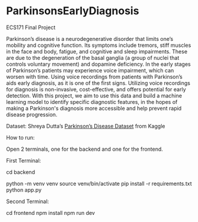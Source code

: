 # ParkinsonsEarlyDiagnosis
ECS171 Final Project

Parkinson’s disease is a neurodegenerative disorder that limits one’s mobility and cognitive function. Its symptoms include tremors, stiff muscles in the face and body, fatigue, and cognitive and sleep impairments. These are due to the degeneration of the basal ganglia (a group of nuclei that controls voluntary movement) and dopamine deficiency. In the early stages of Parkinson’s patients may experience voice impairment, which can worsen with time. Using voice recordings from patients with Parkinson’s aids early diagnosis, as it is one of the first signs. Utilizing voice recordings for diagnosis is non-invasive, cost-effective, and offers potential for early detection. With this project, we aim to use this data and build a machine learning model to identify specific diagnostic features, in the hopes of making a Parkinson's diagnosis more accessible and help prevent rapid disease progression.

Dataset: Shreya Dutta’s [Parkinson’s Disease Dataset](https://www.kaggle.com/datasets/shreyadutta1116/parkinsons-disease) from Kaggle

How to run:

Open 2 terminals, one for the backend and one for the frontend.

First Terminal:

cd backend

python -m venv venv
source venv/bin/activate
pip install -r requirements.txt
python app.py

Second Terminal:

cd frontend
npm install
npm run dev


